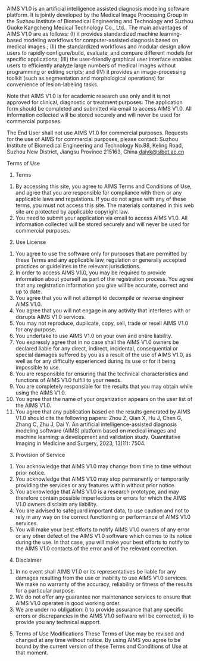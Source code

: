 AIMS V1.0 is an artificial intelligence assisted diagnosis modeling software platform. It is jointly developed by the Medical Image Processing Group in the Suzhou Institute of Biomedical Engineering and Technology and Suzhou Guoke Kangcheng Medical Technology Co., Ltd.. The main advantages of AIMS V1.0 are as follows: (I) it provides standardized machine learning-based modeling workflows for computer-assisted diagnosis based on medical images.; (II) the standardized workflows and modular design allow users to rapidly configure/build, evaluate, and compare different models for specific applications; (III) the user-friendly graphical user interface enables users to efficiently analyze large numbers of medical images without programming or editing scripts; and (IV) it provides an image-processing toolkit (such as segmentation and morphological operations) for convenience of lesion-labeling tasks.

Note that AIMS V1.0 is for academic research use only and it is not approved for clinical, diagnostic or treatment purposes. The application form should be completed and submitted via email to access AIMS V1.0. All information collected will be stored securely and will never be used for commercial purposes.

The End User shall not use AIMS V1.0 for commercial purposes. Requests for the use of AIMS for commercial purposes, please contact:
Suzhou Institute of Biomedical Engineering and Technology
No.88, Keling Road, Suzhou New District, Jiangsu Province
215163, China
daiyk@sibet.ac.cn

Terms of Use
1. Terms
1)	By accessing this site, you agree to AIMS Terms and Conditions of Use, and agree that you are responsible for compliance with them or any applicable laws and regulations. If you do not agree with any of these terms, you must not access this site. The materials contained in this web site are protected by applicable copyright law.
2)	You need to submit your application via email to access AIMS V1.0. All information collected will be stored securely and will never be used for commercial purposes.
2. Use License
1)	You agree to use the software only for purposes that are permitted by these Terms and any applicable law, regulation or generally accepted practices or guidelines in the relevant jurisdictions.
2)	In order to access AIMS V1.0, you may be required to provide information about yourself as part of the registration process. You agree that any registration information you give will be accurate, correct and up to date.
3)	You agree that you will not attempt to decompile or reverse engineer AIMS V1.0.
4)	You agree that you will not engage in any activity that interferes with or disrupts AIMS V1.0 services.
5)	You may not reproduce, duplicate, copy, sell, trade or resell AIMS V1.0 for any purpose.
6)	You undertake to use AIMS V1.0 on your own and entire liability.
7)	You expressly agree that in no case shall the AIMS V1.0 owners be declared liable for any direct, indirect, incidental, consequential or special damages suffered by you as a result of the use of AIMS V1.0, as well as for any difficulty experienced during its use or for it being impossible to use.
8)	You are responsible for ensuring that the technical characteristics and functions of AIMS V1.0 fulfill to your needs.
9)	You are completely responsible for the results that you may obtain while using the AIMS V1.0.
10)	You agree that the name of your organization appears on the user list of the AIMS V1.0.
11)	You agree that any publication based on the results generated by AIMS V1.0 should cite the following papers: 
Zhou Z, Qian X, Hu J, Chen G, Zhang C, Zhu J, Dai Y. An artificial intelligence-assisted diagnosis modeling software (AIMS) platform based on medical images and machine learning: a development and validation study. Quantitative Imaging in Medicine and Surgery, 2023, 13(11): 7504.

3. Provision of Service
1)	You acknowledge that AIMS V1.0 may change from time to time without prior notice.
2)	You acknowledge that AIMS V1.0 may stop permanently or temporarily providing the services or any features within without prior notice.
3)	You acknowledge that AIMS V1.0 is a research prototype, and may therefore contain possible imperfections or errors for which the AIMS V1.0 owners disclaim any liability.
4)	You are advised to safeguard important data, to use caution and not to rely in any way on the correct functioning or performance of AIMS V1.0 services.
5)	You will make your best efforts to notify AIMS V1.0 owners of any error or any other defect of the AIMS V1.0 software which comes to its notice during the use. In that case, you will make your best efforts to notify to the AIMS V1.0 contacts of the error and of the relevant correction.

4. Disclaimer
1)	In no event shall AIMS V1.0 or its representatives be liable for any damages resulting from the use or inability to use AIMS V1.0 services. We make no warranty of the accuracy, reliability or fitness of the results for a particular purpose.
2)	We do not offer any guarantee nor maintenance services to ensure that AIMS V1.0 operates in good working order.
3)	We are under no obligation: i) to provide assurance that any specific errors or discrepancies in the AIMS V1.0 software will be corrected, ii) to provide you any technical support.

5. Terms of Use Modifications
These Terms of Use may be revised and changed at any time without notice. By using AIMS you agree to be bound by the current version of these Terms and Conditions of Use at that moment.



